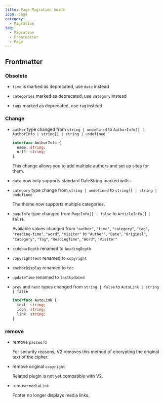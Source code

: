 ```yaml
---
title: Page Migration Guide
icon: page
category:
  - Migration
tag:
  - Migration
  - Frontmatter
  - Page
---
```


## Frontmatter

### Obsolete

- `time` is marked as deprecated, use `date` instead

- `categories` marked as deprecated, use `category` instead

- `tags` marked as deprecated, use `tag` instead

### Change

- `author` type changed from `string | undefined` to `AuthorInfo[] | AuthorInfo | string[] | string | undefined`

  ```ts
  interface AuthorInfo {
    name: string;
    url?: string;
  }
  ```

  This change allows you to add multiple authors and set up sites for them.

- `date` now only supports standard DateString marked with `-`

- `category` type change from `string | undefined` to `string[] | string | undefined`

  The theme now supports multiple categories.

- `pageInfo` type changed from `PageInfo[] | false` to `ArticleInfo[] | false`.

  Available values ​​changed from `"author"`, `"time"`, `"category"`, `"tag"`, `"reading-time"`, `"word"`, `"visitor"` to `"Author"`, `"Date"`, `"Original"`, `"Category"`, `"Tag"`, `"ReadingTime"`, `"Word"`, `"Visitor"`

- `sidebarDepth` renamed to `headingDepth`

- `copyrightText` renamed to `copyright`

- `anchorDisplay` renamed to `toc`

- `updateTime` renamed to `lastUpdated`

- `prev` and `next` types changed from `string | false` to `AutoLink | string | false`

  ```ts
  interface AutoLink {
    text: string;
    icon: string;
    link: string;
  }
  ```

### remove

- remove `password`

  For security reasons, V2 removes this method of encrypting the original text of the cipher.

- remove original `copyright`

  Related plugin is not yet compatible with V2.

- remove `mediaLink`

  Footer no longer displays media links.
